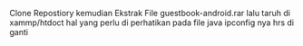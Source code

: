 Clone Repostiory
kemudian Ekstrak File guestbook-android.rar
lalu taruh di xammp/htdoct
hal yang perlu di perhatikan pada file java ipconfig nya hrs di ganti
